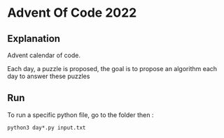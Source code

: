 # Advent Of Code 2022

## Explanation

Advent calendar of code.

Each day, a puzzle is proposed, the goal is to propose an algorithm each day to answer these puzzles

## Run

To run a specific python file, go to the folder then :
```
python3 day*.py input.txt
```
